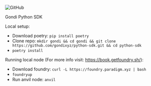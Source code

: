 ![GitHub](https://img.shields.io/github/license/gondixyz/python-sdk)

Gondi Python SDK


Local setup:
- Download poetry: `pip install poetry`
- Clone repo: `mkdir gondi && cd gondi && git clone https://github.com/gondixyz/python-sdk.git && cd python-sdk`
- `poetry install` 

Running local node (For more info visit: https://book.getfoundry.sh/):
 - Download foundry: `curl -L https://foundry.paradigm.xyz | bash` 
 - `foundryup`
 - Run anvil node: `anvil`
